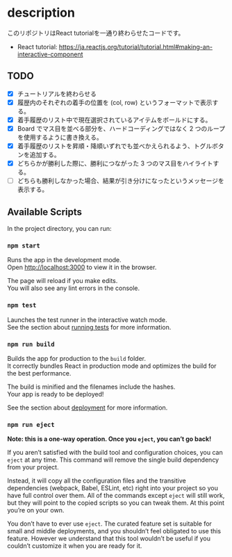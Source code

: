 # description

このリポジトリはReact tutorialを一通り終わらせたコードです。

- React tutorial: https://ja.reactjs.org/tutorial/tutorial.html#making-an-interactive-component

## TODO

- [x] チュートリアルを終わらせる
- [x] 履歴内のそれぞれの着手の位置を (col, row) というフォーマットで表示する。
- [x] 着手履歴のリスト中で現在選択されているアイテムをボールドにする。
- [x] Board でマス目を並べる部分を、ハードコーディングではなく 2 つのループを使用するように書き換える。
- [x] 着手履歴のリストを昇順・降順いずれでも並べかえられるよう、トグルボタンを追加する。
- [x] どちらかが勝利した際に、勝利につながった 3 つのマス目をハイライトする。
- [ ] どちらも勝利しなかった場合、結果が引き分けになったというメッセージを表示する。

## Available Scripts

In the project directory, you can run:

### `npm start`

Runs the app in the development mode.<br />
Open [http://localhost:3000](http://localhost:3000) to view it in the browser.

The page will reload if you make edits.<br />
You will also see any lint errors in the console.

### `npm test`

Launches the test runner in the interactive watch mode.<br />
See the section about [running tests](https://facebook.github.io/create-react-app/docs/running-tests) for more information.

### `npm run build`

Builds the app for production to the `build` folder.<br />
It correctly bundles React in production mode and optimizes the build for the best performance.

The build is minified and the filenames include the hashes.<br />
Your app is ready to be deployed!

See the section about [deployment](https://facebook.github.io/create-react-app/docs/deployment) for more information.

### `npm run eject`

**Note: this is a one-way operation. Once you `eject`, you can’t go back!**

If you aren’t satisfied with the build tool and configuration choices, you can `eject` at any time. This command will remove the single build dependency from your project.

Instead, it will copy all the configuration files and the transitive dependencies (webpack, Babel, ESLint, etc) right into your project so you have full control over them. All of the commands except `eject` will still work, but they will point to the copied scripts so you can tweak them. At this point you’re on your own.

You don’t have to ever use `eject`. The curated feature set is suitable for small and middle deployments, and you shouldn’t feel obligated to use this feature. However we understand that this tool wouldn’t be useful if you couldn’t customize it when you are ready for it.
